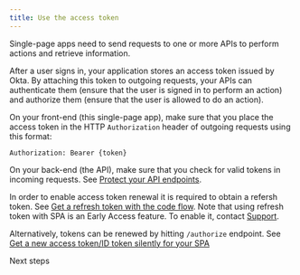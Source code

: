```yaml
---
title: Use the access token
---
```

Single-page apps need to send requests to one or more APIs to perform actions and retrieve information.

After a user signs in, your application stores an access token issued by Okta. By attaching this token to outgoing requests, your APIs can authenticate them (ensure that the user is signed in to perform an action) and authorize them (ensure that the user is allowed to do an action).

On your front-end (this single-page app), make sure that you place the access token in the HTTP `Authorization` header of outgoing requests using this format:

```
Authorization: Bearer {token}
```
On your back-end (the API), make sure that you check for valid tokens in incoming requests. See [Protect your API endpoints](/docs/guides/protect-your-api/).

<StackSelector snippet="getaccesstoken"/> 

In order to enable access token renewal it is required to obtain a refersh token. See [Get a refresh token with the code flow](/docs/guides/refresh-tokens/get-refresh-token/#get-a-refresh-token-with-the-code-flow).
Note that using refresh token with SPA is an Early Access feature. To enable it, contact [Support](https://support.okta.com/help/open_case).

Alternatively, tokens can be renewed by hitting `/authorize` endpoint. See [Get a new access token/ID token silently for your SPA ](/docs/guides/refresh-tokens/get-refresh-token/#get-a-new-access-token-id-token-silently-for-your-spa)

<NextSectionLink>Next steps</NextSectionLink>
